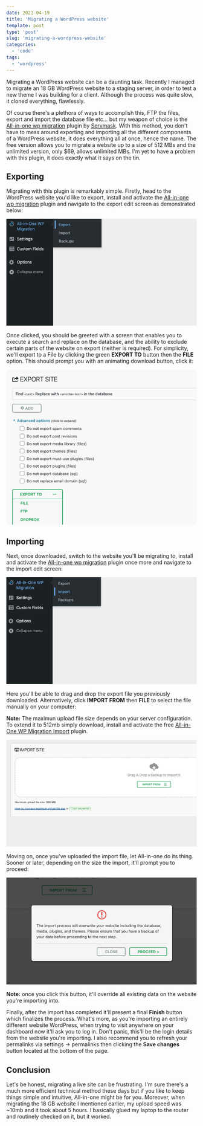 ```yaml
---
date: 2021-04-19
title: 'Migrating a WordPress website'
template: post
type: 'post'
slug: 'migrating-a-wordpress-website'
categories:
  - 'code'
tags:
  - 'wordpress'
---
```


Migrating a WordPress website can be a daunting task. Recently I managed to migrate an 18 GB WordPress website to a staging server, in order to test a new theme I was building for a client. Although the process was quite slow, it cloned everything, flawlessly. 

Of course there's a plethora of ways to accomplish this, FTP the files, export and import the database file etc... but my weapon of choice is the [All-in-one wp migration](https://wordpress.org/plugins/all-in-one-wp-migration/) plugin by [Servmask](https://servmask.com/). With this method, you don't have to mess around exporting and importing all the different components of a WordPress website, it does everything all at once, hence the name. The free version allows you to migrate a website up to a size of 512 MBs and the unlimited version, only $69, allows unlimited MBs. I'm yet to have a problem with this plugin, it does exactly what it says on the tin.

## Exporting

Migrating with this plugin is remarkably simple. Firstly, head to the WordPress website you'd like to export, install and activate the [All-in-one wp migration](https://wordpress.org/plugins/all-in-one-wp-migration/) plugin and navigate to the export edit screen as demonstrated below:

![All-in-one wp migration export option](../images/posts/all-in-one-migration-export.png)

Once clicked, you should be greeted with a screen that enables you to execute a search and replace on the database, and the ability to exclude certain parts of the website on export (neither is required). For simplicity, we'll export to a File by clicking the green **EXPORT TO** button then the **FILE** option. This should prompt you with an animating download button, click it:

![All-in-one wp migration export edit screen](../images/posts/all-in-one-migration-export-edit-screen.png)

## Importing

Next, once downloaded, switch to the website you'll be migrating to, install and activate the [All-in-one wp migration](https://wordpress.org/plugins/all-in-one-wp-migration/) plugin once more and navigate to the import edit screen:

![All-in-one wp migration import option](../images/posts/all-in-one-migration-import.png)

Here you'll be able to drag and drop the export file you previously downloaded. Alternatively, click **IMPORT FROM** then **FILE** to select the file manually on your computer:

**Note:** The maximun upload file size depends on your server configuration. To extend it to 512mb simply download, install and activate the free [All-in-One WP Migration Import](https://import.wp-migration.com/) plugin.

![All-in-one wp migration import edit screen](../images/posts/all-in-one-migration-import-edit-screen.png)

Moving on, once you've uploaded the import file, let All-in-one do its thing. Sooner or later, depending on the size the import, it'll prompt you to proceed:

![All-in-one wp migration proceed button](../images/posts/all-in-one-proceed.png)

**Note:** once you click this button, it'll override all existing data on the website you're importing into.

Finally, after the import has completed it'll present a final **Finish** button which finalizes the process. What's more, as you're importing an entirely different website WordPress, when trying to visit anywhere on your dashboard now it'll ask you to log in. Don't panic, this'll be the login details from the website you're importing. I also recommend you to refresh your permalinks via settings -> permalinks then clicking the **Save changes** button located at the bottom of the page.

## Conclusion

Let's be honest, migrating a live site can be frustrating. I'm sure there's a much more efficient technical method these days but if you like to keep things simple and intuitive, All-in-one might be for you. Moreover, when migrating the 18 GB website I mentioned earlier, my upload speed was ~10mb and it took about 5 hours. I basically glued my laptop to the router and routinely checked on it, but it worked.